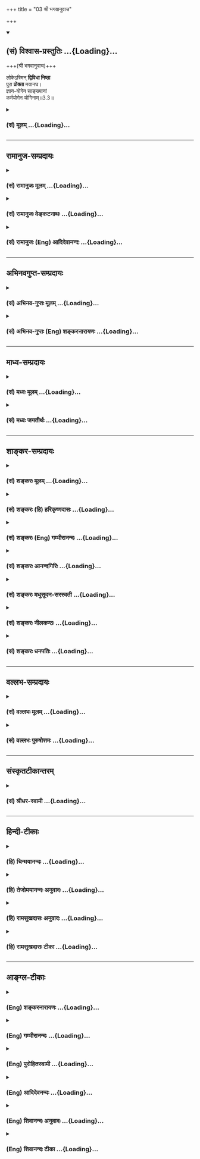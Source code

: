 +++
title = "03 श्री भगवानुवाच"

+++
<div class="js_include" newlevelforh1="2" title="(सं) विश्वास-प्रस्तुतिः" unfilled url="/mahAbhAratam/vyAsaH/shlokashaH/06-bhIShma-parva/03-bhagavad-gItA-parva/saMskRtam/vishvAsa-prastutiH/03_karma-yogaH/03_shrI_bhagavAnuvAc.md">
<details open><summary><h2>(सं) विश्वास-प्रस्तुतिः ...{Loading}...</h2></summary>

+++(श्री भगवानुवाच)+++

लोकेऽस्मिन् **द्विविधा निष्ठा**  
पुरा **प्रोक्ता** मयानघ।  
ज्ञान-योगेन साङ्ख्यानां  
कर्मयोगेन योगिनाम्॥3.3॥
</details>
</div>
<div class="js_include collapsed" newlevelforh1="3" title="(सं) मूलम्" unfilled url="/mahAbhAratam/vyAsaH/shlokashaH/06-bhIShma-parva/03-bhagavad-gItA-parva/saMskRtam/mUlam/03_karma-yogaH/03_shrI_bhagavAnuvAc.md">
<details><summary><h3>(सं) मूलम् ...{Loading}...</h3></summary>

श्री भगवानुवाच  
लोकेऽस्मिन्द्विविधा निष्ठा पुरा प्रोक्ता मयानघ।  
ज्ञानयोगेन साङ्ख्यानां कर्मयोगेन योगिनाम्।।3.3।।
</details>
</div>


_________________
## रामानुज-सम्प्रदायः
<div class="js_include collapsed" newlevelforh1="3" title="(सं) रामानुजः मूलम्" unfilled url="/mahAbhAratam/vyAsaH/shlokashaH/06-bhIShma-parva/03-bhagavad-gItA-parva/saMskRtam/rAmAnujaH/mUlam/03_karma-yogaH/03_shrI_bhagavAnuvAc.md">
<details><summary><h3>(सं) रामानुजः मूलम् ...{Loading}...</h3></summary>

।।3.3।। श्रीभगवानुवाच पुरा उक्तं च सम्यग् अवधृतं त्वया **पुरा** अपि
**अस्मिन् लोके** विचित्राधिकारिसंपूर्णे **द्विविधा निष्ठा**
ज्ञानकर्मविषया यथाधिकारम् असंकीर्णा एव **मया उक्ता।** न हि सर्वो लौकिकः
पुरुषः संजातमोक्षाभिलाषः तदानीम् एव ज्ञानयोगाधिकारे प्रभवति अपि तु
अनभिसंहितफलेन केवलपरमपुरुषाराधनरूपेण अनुष्ठितेन कर्मणा विध्वस्तमनोमलः
अव्याकुलेन्द्रियो ज्ञाननिष्ठायाम् अधिकरोति यतः प्रवृत्तिर्भूतानां येन
सर्वमिदं ततम्। स्वकर्मणा तमभ्यर्च्य सिद्धिं विन्दति मानवः।। (गीता
18।46)इति परमपुरुषाराधनैकवेषता कर्मणां वक्ष्यते।  
  
इहापिकर्मण्येवाधिकारस्ते (गीता 2।47) इत्यादिना अनभिसंहितफलं कर्म
अनुष्ठेयं विधाय तेन विषयव्याकुलतारूपमोहाद् उत्तीर्णबुद्धेःप्रजहाति यदा
कामान् (गीता 2।55) इत्यादिना ज्ञानयोग उदितः। अतः **साङ्ख्यानाम्** एव
**ज्ञानयोगेन** स्थितिः उक्ता **योगिनां** तु **कर्मयोगेन। संख्या बुद्धिः
तद्युक्ताः साङ्ख्याः आत्मैकविषयया बुद्ध्या युक्ताः साङ्ख्याः अतदर्हाः
कर्मयोगाधिकारिणो योगिनः। विषयव्याकुलबुद्धियुक्तानां कर्मयोगे अधिकारः
अव्याकुलबुद्धीनां तु ज्ञानयोगे अधिकार उक्तः सति न किञ्चिद् इह विरुद्धम्
न अपि व्यामिश्रम् अभिहितम्। सर्वस्य लौकिकस्य पुरुषस्य मोक्षेच्छायां
संजातायां सहसा एव ज्ञानयोगो दुष्कर इत्याह**

</details>
</div>
<div class="js_include collapsed" newlevelforh1="3" title="(सं) रामानुजः वेङ्कटनाथः" unfilled url="/mahAbhAratam/vyAsaH/shlokashaH/06-bhIShma-parva/03-bhagavad-gItA-parva/saMskRtam/rAmAnujaH/venkaTanAthaH/03_karma-yogaH/03_shrI_bhagavAnuvAc.md">
<details><summary><h3>(सं) रामानुजः वेङ्कटनाथः ...{Loading}...</h3></summary>

  
  
।।3.3।। एवमसङ्कीर्णरूपे वाक्ये बुभुत्सिते पूर्वोक्तस्यैवासङ्कीर्णरूपतां
प्रकटयन् श्रीभगवानुवाच लोकेऽस्मिन्निति। मया प्रोक्ता इति निर्देशात्काक्वा
च फलितमाह पूर्वोक्तमिति। अस्मिन् लोके इत्यस्य प्रकृतोपयोगितात्पर्यमाह
विचित्राधिकारिसम्पूर्णे इति। तेन ज्ञानयोगकर्मयोगयोरधिकारिभेदसम्भवः
परस्परविरुद्धानामपि धर्माणां
प्रतिनियताधिकारिविषयत्वव्यवस्थापकवर्णाश्रमदेशकालकामनानिमित्तादिदृष्टान्तश्च
सूचितः। अनघशब्देनाप्येतदेवाभिप्रेतम्। यथास्मिन् लोकेऽनघतया
त्वमपवर्गसाधनेऽधिकरोषि इतरे तु काम्यादौ तद्वदनघमात्रस्य कर्मयोगेऽधिकारः
अनघतराणां तु ज्ञानयोग इति संसारदाहज्वरचिकित्सकस्य सर्वज्ञस्य
भिषजस्तत्तदवस्थोचितोऽयमुपदेशः। प्रोक्ता इत्यस्य सोपसर्गस्याभिप्रेतमाह
यथाधिकारमिति। अधिकारानतिलङ्घनमत्र प्रकर्षः। द्वैविध्यमात्रस्य
ज्ञातत्वात्तदुक्त्यभिप्रेतमाह असङ्कीर्णैवेति। मयेति तत्तदधिकारिभेदवेदिना
तत्तद्धितकामेनास्पृष्टभ्रमविप्रलम्भप्रमादाशक्तिगन्धेनेत्यर्थः।  
  
ज्यायसि ज्ञानयोगे तिष्ठति कर्मयोगः कथमाद्रियेत इत्यत्राह नहीति।
मोक्षाभिलाषे जातेऽपि जन्मान्तरशतसुचरितमृदितकषायाणां केषाञ्चिदेव तदानीमेव
ज्ञानयोगाधिकारः तथा दर्शनात् ततः शक्ताशक्तविषयतया
ज्ञानकर्मयोगयोर्व्यवस्थेति भावः। नन्वशक्तानां कदाचिदपि ज्ञानयोगाधिकारो न
स्यात् तच्छक्तिहेतुतयोक्तस्य कर्मयोगानुष्ठानस्य
तत्प्रातिकूल्यचोद्यस्थितेरित्यत्राह अनभिसंहितेति।
सर्वज्ञत्वसर्वशक्तित्वकारुण्यादिविशिष्टभगवदनुग्रहरूपादृष्टद्वारा
ज्ञानहेतुत्वाय परमपुरुषाराधनरूपतोक्तिः। व्याकुलेन्द्रियत्वं हि
ज्ञाननिष्ठाविरोधि तच्च स्वान्तमलमूलम्
तदप्यनादिपुण्यपापरूपदुष्कर्ममूलरजस्तमोमयम् तच्च
सत्त्वोन्मेषहेतुभूतैवंविधकर्मनिबर्हणीयम् अतो
ज्ञाननिष्ठाहेतुभूतशान्तिहेतुत्वात्तदनुकूल एव कर्मयोग इत्युक्तं भवति।
धर्मेण पापमपनुदति तै.ना.उ.6।50 इत्यादिकमिहाभिप्रेतम् अनभिसंहितफलत्वं
पूर्वमेवोक्तमिति कृत्वा केवलपरमपुरुषाराधनवेषतायां कर्मणैव सिद्धिप्राप्तौ
च वक्ष्यमाणं दर्शयति यत इति। प्रोक्तशब्दनिर्दिष्टं अव्यामिश्राभिधानं
अनभिसंहितफलत्वोक्तिं च व्यनक्ति इहापीति। यदा ते
मोहकलिलंश्रुतिविप्रतिपन्ना ते 2।5253 इत्याद्यर्थं स्मारयति विषयेति।
आभिप्रायिकमवधारणं व्यञ्जयन्नुत्तरार्धं व्याचष्टे अतः साङ्ख्यानामेवेति।
साङ्ख्यशब्दस्यात्र सिद्धान्तविशेषनिष्ठपरत्वं व्युदस्यति
साङ्ख्यबुद्धिरित्यादिना। अतदर्हा इत्यशक्तिविषयत्वं
सूचितम्। कर्मयोगाधिकारिण इति। योगिशब्दस्थो योगो ह्यत्र कर्मयोगः
प्रत्ययार्थः सम्बन्धश्चात्र तद्योग्यतारूप इत्यर्थः। अतदर्हत्वं तदर्हत्वं
च विशदयन् विरोधशङ्कापरिहारस्यफलितत्वेनाव्यामिश्राभिधानमुपसंहरति
विषयेति।  
  

</details>
</div>
<div class="js_include collapsed" newlevelforh1="3" title="(सं) रामानुजः (Eng) आदिदेवानन्दः" unfilled url="/mahAbhAratam/vyAsaH/shlokashaH/06-bhIShma-parva/03-bhagavad-gItA-parva/saMskRtam/rAmAnujaH/english/AdidevAnandaH/03_karma-yogaH/03_shrI_bhagavAnuvAc.md">
<details><summary><h3>(सं) रामानुजः (Eng) आदिदेवानन्दः ...{Loading}...</h3></summary>

3.3 The Lord said You have not properly understood what I taught you before. In this world, full of people with varying degrees of alifications, I have taught in the days of yore two ways, that of knowledge (Jnana Yoga) and that of works, according to the alifications of aspirants. There is no contradiction in this. It is not possible for all people of the world in whom the desire for release has arisen, to become capable immediately for the practice of Jnana Yoga. But he who performs the worship of the Supreme Person without desire for fruits and thery gets completely rid of inner impurities and keeps his senses unagitated - he becomes competent for the path of knowledge. That all activities are for performing the worship of the Supreme Person will be taught in the Gita verse, 'He from \`whom the activities of all beings arise and by whom all this is pervaded - by worshipping Him with his duty man reaches perfection' (18.46). Earlier also performance of activities without any attachment to the fruits is enjoined by the verse beginning with. 'You have the right to work alone ৷৷.' (2.47). Next for those whose intellect has been redeemed by this kind of discipline, is enjoined Jnana Yoga by the words, 'When a man renounces all the desires
৷৷.' (2.55). Conseently, firm devotion to Jnana Yoga is taught only to the Sankhyas, i.e., those persons who are competent to follow the discipline of the knowledge of the self, and Karma Yoga to Yogins, i.e.,
to those competent for the path of work. Sankhya means Buddhi and those who are endowed with the Buddhi (intellectual or mental disposition)
having only the self for its object, are Sankhyans. Therefore those who are not fit for this are alified for Karma Yoga. Those who are possessed of Buddhi which is agitated by objects of the senses, are the persons alified for Karma Yoga, whereas those whose Buddhi is not thus agitated,
are alified for Jnana Yoga. Therefore nothing contradictory and confusing is taught. It is said in the next stanza that Jnana Yoga is difficult to practise all at once, even when the desire for release arises in any worldy person:

</details>
</div>


_________________
## अभिनवगुप्त-सम्प्रदायः
<div class="js_include collapsed" newlevelforh1="3" title="(सं) अभिनव-गुप्तः मूलम्" unfilled url="/mahAbhAratam/vyAsaH/shlokashaH/06-bhIShma-parva/03-bhagavad-gItA-parva/saMskRtam/abhinava-guptaH/mUlam/03_karma-yogaH/03_shrI_bhagavAnuvAc.md">
<details><summary><h3>(सं) अभिनव-गुप्तः मूलम् ...{Loading}...</h3></summary>

।।3.3।। श्रीभगवांस्तूत्तरं ददाति लोकेऽस्मिन् इति। लोके एषा द्वयी गतिः
प्रसिद्धा साङ्ख्यानां ज्ञानं प्रधानम् योगिनां च कर्मेति। मया तु सा एकैव
निष्ठा उक्ता ज्ञानक्रियामयत्वात् संवित्तत्त्वस्येति भावः।

</details>
</div>
<div class="js_include collapsed" newlevelforh1="3" title="(सं) अभिनव-गुप्तः (Eng) शङ्करनारायणः" unfilled url="/mahAbhAratam/vyAsaH/shlokashaH/06-bhIShma-parva/03-bhagavad-gItA-parva/saMskRtam/abhinava-guptaH/english/shankaranArAyaNaH/03_karma-yogaH/03_shrI_bhagavAnuvAc.md">
<details><summary><h3>(सं) अभिनव-गुप्तः (Eng) शङ्करनारायणः ...{Loading}...</h3></summary>

3.3 Loke etc. In the world, this twofold path is well known. Knowledge
is important for men of reflection and action for men of Yoga. But that
path has been declared by Me to be only one. For, the Consciousness
consists predominantly of knowledg and action. This is the idea here.
For this \[the Lord continues\] -

</details>
</div>


_________________
## माध्व-सम्प्रदायः
<div class="js_include collapsed" newlevelforh1="3" title="(सं) मध्वः मूलम्" unfilled url="/mahAbhAratam/vyAsaH/shlokashaH/06-bhIShma-parva/03-bhagavad-gItA-parva/saMskRtam/madhvaH/mUlam/03_karma-yogaH/03_shrI_bhagavAnuvAc.md">
<details><summary><h3>(सं) मध्वः मूलम् ...{Loading}...</h3></summary>

।।3.3।। ज्यायस्त्वेऽपि बुद्धेराधिकारिकत्वात् त्वं कर्मण्यधिकृत इति तत्र
नियोक्ष्यामीत्याशयवान्भगवानाह लोक इति। द्विविधा अपि जनाः सन्ति
गृहस्थादिकर्मत्यागेन ज्ञाननिष्ठाः सनकादिवत् तत्स्था एव ज्ञाननिष्ठाश्च
जनकादिवत् मद्धर्मस्था एवेत्यर्थः। साङ्ख्यानां ज्ञानिनां सनकादीनाम्।
योगिनामुपायिनां जनकादीनाम्। ज्ञाननिष्ठा अप्याधिकारिकत्वादीश्वरेच्छया
लोकसङ्ग्रहार्थत्वाच्च ये कर्मयोग्या भवन्ति तेऽपि योगिनः। निष्ठा स्थितिः।
त्वं तु जनकादिवत् सकर्मैव ज्ञानयोग्यः न तु सनकादिवत्तत्त्यागेनेत्यर्थः।
सन्ति हीश्वरेच्छयैव कर्मकृतः प्रियव्रतादयोऽपि ज्ञानिन एव। तथा ह्युक्तम्
ईश्वरेच्छया विनिवेशितकर्माधिकारः भाग.5।1।23 इति।

</details>
</div>
<div class="js_include collapsed" newlevelforh1="3" title="(सं) मध्वः जयतीर्थः" unfilled url="/mahAbhAratam/vyAsaH/shlokashaH/06-bhIShma-parva/03-bhagavad-gItA-parva/saMskRtam/madhvaH/jayatIrthaH/03_karma-yogaH/03_shrI_bhagavAnuvAc.md">
<details><summary><h3>(सं) मध्वः जयतीर्थः ...{Loading}...</h3></summary>

।।3.3।। एवं चेत्प्रश्नस्तर्हि कथं परिहारवाक्यं सङ्गच्छते तत्र
निष्ठाद्वैविध्यकथनात् इत्यतस्तदभिप्रायं वदन् अवतारयति
**ज्यायस्त्वेऽपी**ति। बुद्धिः काम्यकर्मणो ज्यायसीति यदुक्तं तत्तथैव
तथापि त्वां तत्र वैकल्पिके युद्धादिकर्मणि प्रेरयामि कुतः आधिकारिकत्वात्
त्वं कर्मण्यपि विक्षेपकारिण्यपि वैकल्पिकेऽधिकृत इति कृत्वा।
अयमत्रोत्तरक्रमः आश्रमत्रयविहितानि यज्ञादीनि युद्धादीनि च न
शुद्धकाम्यानि किन्तु कर्तुरिच्छया स्वर्गाद्यर्थानि ज्ञानाद्यर्थानि च
भवन्ति अतो बुद्धेः काम्यकर्मणो जायस्त्वेऽपि युद्धस्य
बुद्ध्यर्थत्वसम्भवात्तत्र नियोगो नानुपपन्नः। यतिधर्मान्विना किमेतेन
नियोगेन इति चेत् अनधिकारिणामेव यत्याश्रमस्वीकाराधिकारः नाधिकारिकाणाम्।
तैर्गृहस्थाद्याश्रममपरित्यज्यैव तद्विहितानि कर्माणि
निष्कामतयाऽनुष्ठेयानीतीश्वरनियमात् तव
चाधिकारिकत्वादिति। स्वराद्यन्तोपसृष्टाच्च इति कात्यायनवचनमनित्यम्। अत एव
न पाणिनिरभाणीत्। अयमाशयःश्लोकात्कथं लभ्यते इत्यतो व्याचष्टे **द्विविधा
अपी**ति। निष्ठा द्विविधेति व्याख्याने क्रमेणैकस्यैव पुरुषस्य
तत्सम्भवान्नोक्तोऽभिप्रायो लभ्यत इत्येवं व्याख्यातम्। न केवलमेकविधाः
साङ्ख्या एवेत्यपेरर्थः। द्वैविद्ध्यमेव सोदाहरणमाह **गृहस्थादी**ति।
यत्याश्रमपरिग्रहेणेत्यपि ग्राह्यम्। ज्ञाननिष्ठाः यत्याश्रमविहितैरेव
कर्मभिर्ज्ञानसाधनैर्युक्ताः सनकादिभिस्तुल्यं वर्तन्त इति **सनकादिवत्**।
एवं जनकादिवदित्यपि। तत्स्था एव गृहस्थाद्याश्रमस्था एव
तद्धर्मैर्युद्धादिभिर्ज्ञानसाधनैर्युक्ताः द्विविधा अपि जनाः
सन्तीत्युक्ते कर्ममार्गस्था ज्ञानमार्गस्थाश्चेति द्वैविद्ध्यं प्रतीयते
तन्निवृत्त्यर्थमाह **मद्धर्मे**ति। ज्ञानमार्गस्था एव ततश्च मद्धर्मस्था
एवजना द्विविधा अपि सन्तीत्यन्वयः। तत्कथमित्याकाङ्क्षायामुत्तरं
वाक्यद्वयम्। **साङ्ख्यानां योगिना**मिति पदद्वयमन्यथाप्रतीतिनिरासाय
व्याचष्टे **साङ्ख्यानामि**ति। सम्यक् ख्यातिर्ज्ञानं सङ्ख्या तत्र भवाः
साङ्ख्याः तेषां ज्ञानिनां ज्ञाननिष्ठानामित्यर्थः। ननु जनकादयोऽपि
ज्ञाननिष्ठास्तत्कथं योगिन इत्यत आह **ज्ञाननिष्ठा अपी**ति। कर्मयोग्या
गृहस्थादिकर्मयोग्याः। साङ्ख्ययोगशब्दौ प्रसिद्धार्थौ किं न स्यातामित्यतो
मुक्तिवचनादिति भावेनाह **निष्ठे**ति स्थितिः स्वरूपेणेति शेषः। अस्त्वेवं
श्लोकार्थः तथाप्याधिकारिकत्वादित्यादिकं अत्र न श्रूयत इत्यतोऽध्याहृत्याह
**त्वं त्वि**ति। सकर्मा गृहस्थादिकर्मवान्। भवेदिदं व्याख्यानं यदि ते
जनाः प्रमिताः स्युर्येषां ज्ञाननिष्ठानामपि गृहस्थादिकर्मस्वेवाधिकारः न
यत्याश्रमकर्मसु। जनकादयस्तु यत्याश्रमं नानुष्ठितवन्त इत्येव प्रमितम् न
तु तत्रानधिकार इति तत्राह **सन्ति ही**ति। विनिवेशितः कर्माधिकारो
गृहस्थकर्माधिकारो यस्मिन्स तथोक्तः। प्रियव्रतो हि यत्याश्रमं
स्वीचिकीर्षुराधिकारिकत्वयुक्त्या हिरण्यगर्भेण निवारित इत्यनेनोच्यते।

</details>
</div>


_________________
## शाङ्कर-सम्प्रदायः
<div class="js_include collapsed" newlevelforh1="3" title="(सं) शङ्करः मूलम्" unfilled url="/mahAbhAratam/vyAsaH/shlokashaH/06-bhIShma-parva/03-bhagavad-gItA-parva/saMskRtam/shankaraH/mUlam/03_karma-yogaH/03_shrI_bhagavAnuvAc.md">
<details><summary><h3>(सं) शङ्करः मूलम् ...{Loading}...</h3></summary>

।।3.3।। **लोके अस्मिन्** शास्त्रार्थानुष्ठानाधिकृतानां त्रैवर्णिकानां
**द्विविधा** द्विप्रकारा **निष्ठा** स्थितिः अनुष्ठेयतात्पर्यं **पुरा**
पूर्वं सर्गादौ प्रजाः सृष्ट्वा तासाम् अभ्युदयनिःश्रेयसप्राप्तिसाधनं
वेदार्थसंप्रदायमाविष्कुर्वता **प्रोक्ता मया** सर्वज्ञेन ईश्वरेण हे
**अनघ** अपाप। तत्र का सा द्विविधा निष्ठा इत्याह तत्र **ज्ञानयोगेन**
ज्ञानमेव योगः तेन **साङ्ख्यानाम्** अत्मानात्मविषयविवेकविज्ञानवतां
ब्रह्मचर्याश्रमादेव कृतसंन्यासानां वेदान्तविज्ञानसुनिश्चितार्थानां
परमहंसपरिव्राजकानां ब्रह्मण्येव अवस्थितानां निष्ठा प्रोक्ता।
**कर्मयोगेन** कर्मैव योगः कर्मयोगः तेन कर्मयोगेन **योगिनां** कर्मिणां
निष्ठा प्रोक्ता इत्यर्थः। यदि च एकेन पुरुषेण एकस्मै पुरुषार्थाय ज्ञानं
कर्म च समुच्चित्य अनुष्ठेयं भगवता इष्टम् उक्तं वक्ष्यमाणं वा गीतासु
वेदेषु चोक्तम् कथमिह अर्जुनाय उपसन्नाय प्रियाय विशिष्टभिन्नपुरुषकर्तृके
एव ज्ञानकर्मनिष्ठे ब्रूयात् यदि पुनः अर्जुनः ज्ञानं कर्म च द्वयं
श्रुत्वा स्वयमेवानुष्ठास्यति अन्येषां तु भिन्नपुरुषानुष्ठेयतां वक्ष्यामि
इति मतं भगवतः कल्प्येत तदा रागद्वेषवान् अप्रमाणभूतो भगवान् कल्पितः
स्यात्। तच्चायुक्तम्। तस्मात् कयापि युक्त्या न समुच्चयो
ज्ञानकर्मणोः।। यत् अर्जुनेन उक्तं कर्मणो ज्यायस्त्वं बुद्धेः तच्च स्थितम्
अनिराकरणात्। तस्याश्च ज्ञाननिष्ठायाः संन्यासिनामेवानुष्ठेयत्वम्
भिन्नपुरुषानुष्ठेयत्ववचनात्। भगवतः एवमेव अनुमतमिति गम्यते।। मां च
बन्धकारणे कर्मण्येव नियोजयसि इति विषण्णमनसमर्जुनम् कर्म नारभे इत्येवं
मन्वानमालक्ष्य आह भगवान् न कर्मणामनारम्भात् इति। अथवा ज्ञानकर्मनिष्ठयोः
परस्परविरोधात् एकेन पुरुषेण युगपत् अनुष्ठातुमशक्यत्वे सति
इतरेतरानपेक्षयोरेव पुरुषार्थहेतुत्वे प्राप्ते कर्मनिष्ठाया
ज्ञाननिष्ठाप्राप्तिहेतुत्वेन पुरुषार्थहेतुत्वम् न स्वातन्त्र्येण
ज्ञाननिष्ठा तु कर्मनिष्ठोपायलब्धात्मिका सती स्वातन्त्र्येण
पुरुषार्थहेतुः अन्यानपेक्षा इत्येतमर्थं प्रदर्शयिष्यन् आह भगवान्

</details>
</div>
<div class="js_include collapsed" newlevelforh1="3" title="(सं) शङ्करः (हि) हरिकृष्णदासः" unfilled url="/mahAbhAratam/vyAsaH/shlokashaH/06-bhIShma-parva/03-bhagavad-gItA-parva/saMskRtam/shankaraH/hindI/harikRShNadAsaH/03_karma-yogaH/03_shrI_bhagavAnuvAc.md">
<details><summary><h3>(सं) शङ्करः (हि) हरिकृष्णदासः ...{Loading}...</h3></summary>

।।3.3।। प्रश्नके अनुसार ही उत्तर देते हुए श्रीभगवान् बोले हे निष्पाप
अर्जुन इस मनुष्यलोकमें शास्त्रोक्त कर्म और ज्ञानके जो अधिकारी हैं ऐसे
तीनों वर्णवालोंके लिये ( अर्थात् ब्राह्मण क्षत्रिय और वैश्योंके लिये )
दो प्रकारकी निष्ठास्थिति अर्थात् कर्तव्य तत्परता पहलेसृष्टिके आदिकालमें
प्रजाको रचकर उनकी लौकिक उन्नति और मोक्षकी प्राप्तिके साधनरूप वैदिक
सम्प्रदायको आविष्कार करनेवाले मुझ सर्वज्ञ ईश्वरद्वारा कही गयी हैं। वह दो
प्रकारकी निष्ठा कौनसी हैं सो कहते हैं जो आत्मअनात्मके विषयमें विवेकजन्य
ज्ञानसे सम्पन्न हैं जिन्होंने ब्रह्मचर्यआश्रमसे ही संन्यास ग्रहण कर लिया
है जिन्होंने वेदान्तके विज्ञानद्वारा आत्मतत्त्वका भलीभाँति निश्चय कर
लिया है जो परमहंस संन्यासी हैं जो निरन्तर ब्रह्ममें स्थित हैं ऐसे
साङ्ख्ययोगियोंकी निष्ठा ज्ञानरूप योगसे कही है। तथा कर्मयोगसे
कर्मयोगियोंकी अर्थात् कर्म करनेवालोंकी निष्ठा कही है। यदि एक पुरुषद्वारा
एक ही प्रयोजनकी सिद्धिके लिये ज्ञान और कर्म दोनों एक साथ अनुष्ठान करने
योग्य हैं ऐसा अपना अभिप्राय भगवान्द्वारा गीतामें पहले कहीं कहा गया होता
या आगे कहा जानेवाला होता अथवा वेदमें कहा गया होता तो शरणमें आये हुए
प्रिय अर्जुनको यहाँ भगवान् यह कैसे कहते कि ज्ञाननिष्ठा और कर्मनिष्ठा
अलगअलग भिन्नभिन्न अधिकारियोंद्वारा ही अनुष्ठान की जानेयोग्य हैं। यदि
भगावन्का यह अभिप्राय मान लिया जाय कि ज्ञान और कर्म दोनोंको सुनकर अर्जुन
स्वयं ही दोनोंका अनुष्ठान कर लेगा दोनोंको भिन्न भिन्न पुरुषोंद्वारा
अनुष्ठान करनेयोग्य तो दूसरोंके लिये कहूँगा। तब तो भगवान्को रागद्वेषयुक्त
और अप्रामाणिक मानना हुआ। ऐसा मानना सर्वथा अनुचित है। इसलिये किसी भी
युक्तिसे ज्ञान और कर्मका समुच्चय नहीं माना जा सकता। कर्मोंकी अपेक्षा
ज्ञानकी श्रेष्ठता जो अर्जुनने कही थी वह तो सिद्ध है ही क्योंकि भगवान्ने
उसका निराकरण नहीं किया। उस ज्ञाननिष्ठाके अनुष्ठानका अधिकार संन्यासियोंका
ही है क्योंकि दोनों निष्ठा भिन्नभिन्न पुरुषोंद्वारा अनुष्ठान करनेयोग्य
बतलायी गयी हैं। इस कारण भगवान्की यही सम्मति है। यह प्रतीत होता है।
बन्धनके हेतुरूप कर्मोंमें ही भगवान् मुझे लगाते हैं ऐसा समझकर व्यथितचित्त
हुए और मैं कर्म नहींकरूँगा ऐसा माननेवाले अर्जुनको देखकर भगवान् बोले न
कर्मणामनारम्भात् इति। अथवा ज्ञाननिष्ठाका और कर्मनिष्ठाका परस्पर विरोध
होनेके कारण एक पुरुषद्वारा एक कालमें दोनोंका अनुष्ठान नहीं किया जा सकता।
इससे एक दूसरेकी अपेक्षा न रखकर दोनों अलगअलग मोक्षमें हेतु हैं ऐसा शंका
होनेपर

</details>
</div>
<div class="js_include collapsed" newlevelforh1="3" title="(सं) शङ्करः (Eng) गम्भीरानन्दः" unfilled url="/mahAbhAratam/vyAsaH/shlokashaH/06-bhIShma-parva/03-bhagavad-gItA-parva/saMskRtam/shankaraH/english/gambhIrAnandaH/03_karma-yogaH/03_shrI_bhagavAnuvAc.md">
<details><summary><h3>(सं) शङ्करः (Eng) गम्भीरानन्दः ...{Loading}...</h3></summary>

3.3 Anagha, O unblemished one, O sinless one; \[This word of address
suggests that Arjuna is alified to receive the Lord's instruction.\]
dvividha, two kinds of ; nistha, steadfastness, persistence in what is
undertaken; asmin loke, in this world, for the people of the three
castes who are alified for following the scriptures; prokta, were spoken
of; maya, by Me, the omniscient God, who had revealed for them the
traditional teachings of the Vedas, which are the means of securing
prosperity and the highest Goal; pura, in the days of yore, in the
beginning the creation, after having brought into being the creatures.
Now then, which is that steadfastness of two kinds; In answer the Lord
says: The steadfastness jnanayogena, through the Yoga of
Knowledge-Knowledge itself being the Yoga \[Here jnana, Knowledge,
refers to the knowledge of the supreme Reality, and Yoga is used in the
derivative sense of 'that (Knowledge) through which one gets united with
Brahman'.\]-; had been stated sankhyanam, for the men of
realization-those possessed of the Knowledge arising from the
discrimination with regard to the Self and the not-Self, those who have
espoused monasticism from the stage of Celibacy; itself, those to whom
the entity presented by the Vedantic knowledge has become fully
ascertained (see Mu. 3.2.6)-,the monks who are known as the
parama-hamsas, those who are established in Brahman alone. And the
steadfastness karma-yogena, through the Yoga of Action-action itself
being the Yoga \[Yoga here means 'that through which one gets united
with, comes to have, prosperity', i.e. such actions as go by the name of
righteousness and are prescribed by the scriptures.\] had been stated
yoginam, for the yogis, the men of action (rites and duties). This is
the idea. Again, had it been intended or stated or if it will be stated
in the Gita by the Lord-and if it has also been so stated in the
Vedas-that Knowledge and action are to be practised in combination by
one and the same person for attaining the same human Goal, why then
should He here tell His dear supplicant Arjuna, that steadfastness in
either Knowledge or action is to be practised only by different persons
who are respectively alified; If, on the other hand, it be supposed that
the Lord's idea is, 'After hearing about both Knowledge and action,
Arjuna will himself practise them (in combination); but, to others, I
shall speak of them as being meant to be pursued by different persons',
then the Lord would be imagined to be unreliable, being possessed of
likes and dislikes! And that is untenable. So, from no point of view
whatsoever can there be a combination of Knowledge and action. And what
has been said by Arjuna regarding superiority of Wisdom over action,
that stands confirmed for not having been refuted; and (it also stands
confirmed) that steadfastness in Knowledge is suitable for being
practised by monks alone. And from the statement that they (Knowledge
and action) are to be followed by different persons, it is understood
that this has the Lord's approval. Noticing that Arjuna had become
dejected under the impression, 'You are urging me to that very action
which is a source of bondage', and was thinking thus, 'I shall not
undertake action', the Lord said, 'Na karmanam anarambhat, not by
abstaining from action,' etc. Or:-When steadfastness in Knowledge and
steadfastness in action become incapable of being pursued simultaneously
by one and the same person owing to mutual contradiction, then, since it
may be concluded that they become the cause of attaining the human Goal
independently of each other, therefore, in order to show-that the
steadfastness in action is a means to the human Goal, not independently,
but by virtue of being instrumental in securing steadfastness in
Knowledge; and that, on the other hand, steadfastness in Knowledge,
having come into being through the means of steadfastness in action,
leads to the human Goal independently without anticipating anything
else-,the Lord said:

</details>
</div>
<div class="js_include collapsed" newlevelforh1="3" title="(सं) शङ्करः आनन्दगिरिः" unfilled url="/mahAbhAratam/vyAsaH/shlokashaH/06-bhIShma-parva/03-bhagavad-gItA-parva/saMskRtam/shankaraH/AnandagiriH/03_karma-yogaH/03_shrI_bhagavAnuvAc.md">
<details><summary><h3>(सं) शङ्करः आनन्दगिरिः ...{Loading}...</h3></summary>

।।3.3।। समुच्चयविरोधितया प्रश्नं व्याख्याय तद्विरोधित्वेनैव
प्रतिवचनमुत्थापयति **प्रश्नेति।** येयं व्यवहारभूमिरुपलभ्यते तत्र
त्रैवर्णिका ज्ञानं कर्म वा शास्त्रीयमनुष्ठातुमधिक्रियन्ते। तेषां द्विधा
स्थितिर्मया प्रोक्तेति पूर्वार्धं योजयति **लोकेऽस्मिन्निति।** स्थितिमेव
व्याकरोति **अनुष्ठेयेति।** पूर्वं प्रवचनप्रसङ्गं प्रदर्शयन्प्रवक्तारं
विशिनष्टि **सर्गादाविति।** प्रवचनस्यायथार्थत्वशङ्कां वारयति
**सर्वज्ञेनेति।** अर्जुनस्य भगवदुपदेशयोग्यत्वं सूचयति **अनघेति।**
निर्धारणार्थे तत्रेति सप्तमी। ज्ञानं परमार्थवस्तुविषयं तदेव योगशब्दितं
युज्यतेऽनेन ब्रह्मणेति व्युत्पत्तेस्तेन। निष्ठेत्यनुवर्तते।
उक्तज्ञानोपायमुपदिदिक्षुः साङ्ख्यशब्दार्थमाह **आत्मेति।** तेषामेव
कर्मनिष्ठत्वं व्यावर्तयति **ब्रह्मचर्येति।** तेषां जपादिपारवश्येन
श्रवणादिपराङ्मुखत्वं पराकरोति **वेदान्तेति।** उक्तविशेषणवतां
मुख्यसंन्यासित्वेन फलावस्थत्वं दर्शयति **परमहंसेति।** कर्म
वर्णाश्रमविहितं धर्माख्यं तदेव युज्यते तेनाभ्युदयेनेति योगस्तेन निष्ठा
कर्मिणां प्रोक्तेत्यनुषङ्गं दर्शयन्नाह **कर्मैवेत्यादिना।** एवं
प्रतिवचनवाक्यस्थान्यक्षराणि व्याख्याय तस्यैव तात्पर्यार्थं कथयति **यदि
चेति।** इष्टस्यापि दुर्बोधत्वमाशङ्क्याह **उक्तमिति।** ज्ञानस्यापि
मूलविकलतया विभ्रमत्वमाशङ्क्याह **वेदेष्विति।**
तस्याशिष्यत्वबुद्ध्यान्यथाकथनमित्याशङ्क्याह **उपसन्नायेति।** तथापि
तस्मिन्नौदासीन्यादन्यथोक्तिरित्याशङ्क्याह **प्रियायेति।** ब्रवीति च
भिन्नपुरुषकर्तृकं निष्ठाद्वयं तेन समुच्चयो भगवदभीष्टः शास्त्रार्थो न
भवतीति शेषः। नन्वर्जुनस्य
प्रेक्षापूर्वकारित्वाज्ज्ञानकर्मश्रवणानन्तरमुभयनिर्देशानुपपत्त्या
समुच्चयानुष्ठानं संपत्स्यते तद्व्यतिरिक्तानां तु
ज्ञानकर्मणोर्भिन्नपुरुषानुष्ठेयत्वं श्रुत्वा प्रत्येकं तदनुष्ठानं
भविष्यतीति भगवतो मतं कल्प्यते तस्यार्जुनेऽनुरागातिरेकादितरेषु च
तदभावादिति तत्राह **यदि पुनरिति।** अप्रमाणभूतत्वमनाप्तत्वम्। नच भगवतो
रागादिमत्त्वेनानाप्तत्वं युक्तंसमं सर्वेषु भूतेषु तिष्ठन्तम्
इत्यादिविरोधादित्याह **तच्चेति।** निष्ठाद्वयस्य
भिन्नपुरुषानुष्ठेयत्वनिर्देशफलमुपसंहरति **तस्मादिति।**

</details>
</div>
<div class="js_include collapsed" newlevelforh1="3" title="(सं) शङ्करः मधुसूदन-सरस्वती" unfilled url="/mahAbhAratam/vyAsaH/shlokashaH/06-bhIShma-parva/03-bhagavad-gItA-parva/saMskRtam/shankaraH/madhusUdana-sarasvatI/03_karma-yogaH/03_shrI_bhagavAnuvAc.md">
<details><summary><h3>(सं) शङ्करः मधुसूदन-सरस्वती ...{Loading}...</h3></summary>

।।3.2 3.3।। ननु नाहं कंचिदपि प्रतारयामि कि पुनस्त्वामतिप्रियम्। त्वं तु
किं मे प्रतारणाचिन्हं पश्यसीति चेत्तत्राह तव वचनं व्यामिश्रं न भवत्येव
ममत्वेकाधिकारिकत्वभिन्नाधिकारिकत्वसंदेहाद्व्यामिश्रं संकीर्णार्थमिव ते
यद्वाक्यं मांप्रतिज्ञानकर्मनिष्ठाद्वयप्रतिपादकं तेन वाक्येन त्वं मे मम
मन्दबुद्धेर्वाक्यतात्पर्यापरिज्ञानाद्बुद्धिमन्तःकरणं मोहयसीव भ्रान्त्या
योजयसीव। परमकारुणिकत्वात्त्वं न मोहयस्येव। मम तु स्वाशयदोषान्मोहो
भवतीतीवशब्दार्थः। एकाधिकारित्वे विरुद्धयोः
समुच्चयानुपपत्तेरेकार्थत्वाभावेन च विकल्पानुपपत्तेः
प्रागुक्तेर्यद्यधिकारिभेदं मन्यसे तदैकं मांप्रति
विरुद्धयोर्निष्ठयोरुपदेशायोगात्तज्ज्ञानं वा कर्म वैकमेवाधिकारं मे
निश्चित्य वद। येनाधिकारनिश्चयपुरःसरमुक्तेन त्वया मया चानुष्ठितेन ज्ञानेन
कर्मणा वैकेन श्रेयो मोक्षमहमाप्नुयां प्राप्तुं योग्यः स्याम्। एवं
ज्ञानकर्मनिष्ठयोरेकाधिकारित्वे
विकल्पसमुच्चययोरसंभवादधिकारिभेदज्ञानायार्जुनस्य प्रश्न इति
स्थितम्। इहेतरेषां कुमतं समस्तं श्रुतिस्मृतिन्यायबलान्निरस्तम्। पुनः
पुनर्भाष्यकृतातियत्नादतो न तत्कर्तुमहं प्रवृत्तः।। भाष्यकारमतसारदर्शिना
ग्रन्थमात्रमिह योज्यते मया। आशयो भगवतः प्रकाश्यते केवलं स्ववचसो
विशुद्धये।। एवमधिकारिभेदेऽर्जुनेन पृष्टे तदनुरुपं प्रतिवचनं
श्रीभगवानुवाच अस्मिन्नधिकारित्वाभिमते लोके शुद्धाशुद्धान्तःकरणभेदेन
द्विविधे जने द्विविधा द्विप्रकारा निष्ठा स्थितिर्ज्ञानपरता कर्मपरता च
पुरा पूर्वाध्याये मया तवात्यन्तहितकारिणा प्रोक्ता प्रकर्षेण
स्पष्टत्वलक्षणेनोक्ता। तथा चाधिकार्यैक्यशङ्कया माग्लासीरिति भावः। हे अनघ
अपापेति संबोधयन्नुपदेशयोग्यतामर्जुनस्य सूचयति। एकैव निष्ठा
साध्यसाधनावस्थाभेदेन द्विप्रकारा नतु द्वे एव स्वतन्त्रे निष्ठे इति
कथयितुं निष्ठेत्येकवचनम्। तथाच वक्ष्यतिएकं साङ्ख्यं च योगं च यः पश्यति स
पश्यति इति। तामेव निष्ठां द्वैविध्येन दर्शयति साङ्ख्येति। संख्या
सम्यगात्मबुद्धिस्तां प्राप्तवतां ब्रह्मचर्यादेव कृतसंन्यासानां
वेदान्तविज्ञानसुनिश्चितार्थानां ज्ञानभूमिमारूढानां शुद्धान्तःकरणानां
साङ्ख्यानां ज्ञानयोगेन ज्ञानमेव युज्यते ब्रह्मणानेनेति व्युत्पत्त्या
योगस्तेन निष्ठोक्तातानि सर्वाणि संयम्य युक्त आसीत मत्परः इत्यादिना।
अशुद्धान्तःकरणानां तु ज्ञानभूमिमनारूढानां योगिनां कर्माधिकारयोगिनां
कर्मयोगेन कर्मैव युज्यतेऽन्तःकरणशुद्ध्यानेनेति व्युत्पत्त्या योगस्तेन
निष्ठोक्तान्तःकरणशुद्धिद्वारा ज्ञानभूमिकारोहणार्थंधर्म्याद्धि
युद्धाच्छ्रेयोऽन्यत्क्षत्रियस्य न विद्यते इत्यादिना। अतएव न ज्ञानकर्मणोः
समुच्चयो विकल्पो वा किंतु निष्कामकर्मणा शुद्धान्तःकरणानां
सर्वकर्मसंन्यासेनैव ज्ञानमिति चित्तशुद्ध्यशुद्धिरूपावस्थाभेदेनैकमेव
त्वांप्रति द्विविधा निष्ठोक्ताएषा तेऽभिहिता साङ्ख्ये बुद्धिर्योगे त्विमां
शृणु इति। अतो भूमिकाभेदेनैकमेव
प्रत्युभयोपयोगान्नाधिकारभेदेऽप्युपदेशवैयर्थ्यमित्यभिप्रायः। एतदेव
दर्शयितुमशुद्धचित्तस्य चित्तशुद्धिपर्यन्तं कर्मानुष्ठानंन
कर्मणामनारम्भात् इत्यादिभिःमोघं पार्थ स जीवति
इत्यन्तैस्त्रयोदशभिर्दर्शयति। शुद्धचित्तस्य तु ज्ञानिनो न किंचिदपि
कर्मापेक्षितमिति दर्शयतियस्त्वात्मरतिरेव इति द्वाभ्याम्। तस्मादसक्तः
इत्यारभ्य तु बन्धहेतोरपि कर्मणो मोक्षहेतुत्वं
सत्त्वशुद्धिज्ञानोत्पत्तिद्वारेण संभवति फलाभिसंधिराहित्यरूपकौशलेनेति
दर्शयिष्यति। ततः परंतुअथ केन इति प्रश्नमुत्थाप्य कामदोषेणैव काम्यकर्मणः
शुद्धिहेतुत्वं नास्ति। अतः कामराहित्येनैव कर्माणि कुर्वन्नन्तःकरणशुद्ध्य
ज्ञानाधिकारी भविष्यसीति यावदध्यायसमाप्ति वदिष्यति भगवान्।

</details>
</div>
<div class="js_include collapsed" newlevelforh1="3" title="(सं) शङ्करः नीलकण्ठः" unfilled url="/mahAbhAratam/vyAsaH/shlokashaH/06-bhIShma-parva/03-bhagavad-gItA-parva/saMskRtam/shankaraH/nIlakaNThaH/03_karma-yogaH/03_shrI_bhagavAnuvAc.md">
<details><summary><h3>(सं) शङ्करः नीलकण्ठः ...{Loading}...</h3></summary>

।।3.3।। अत्रोत्तरं श्रीभगवानुवाच लोकेऽस्मिन्निति। पुरा पूर्वाध्याये मया
निष्ठा एकैव प्रोक्ता परंतु सा द्विविधा द्विप्रकारा। एकस्या एव
ब्रह्मनिष्ठायाः प्रकारद्वयमुक्तमधिकारिभेदेन न तु ब्रह्मप्राप्तये
परस्परनिरपेक्षमार्गद्वयमुक्तमिति भावः। हेऽनघ विशुद्धान्तःकरण
मद्वचनस्यार्थं सम्यगालोचयेत्यर्थः। तदेव प्रकारद्वयमाह **ज्ञानयोगेनेति।**
साङ्ख्यानां प्रकृतिपुरुषयोर्विविक्तत्वं जानतामात्मानात्मविवेकज्ञानवतां
ज्ञानार्थं युज्यते इति ज्ञानयोगः ज्ञानोपायो
वेदान्तश्रवणमनननिदिध्यासनात्मकस्तेन ज्ञानयोगेन ब्रह्मणि निष्ठां
परिसमाप्तिं साङ्ख्याः प्राप्नुवन्तीत्यर्थः। योगिनांसिद्ध्यसिद्ध्योः समो
भूत्वा समत्वं योग उच्यते इत्युक्तलक्षणयोगवतां कर्मयोगेन
संध्योपासनादिनिर्विकल्पकसमाध्यनुष्ठानमिह कर्मयोगपदार्थः तेन योगिनो
ब्रह्मनिष्ठां प्राप्नुवन्तीत्यर्थः। अयं भावः इह जन्मनि जन्मान्तरे वा
ईश्वरप्रीत्यर्थमनुष्ठितैः कर्मभिर्विशुद्धसत्वो
विवेकवैराग्यशमादिषट्कोपेतो मुमुक्षुः प्रत्यक्प्रवणचित्तः
श्रवणमननाभ्यामेव कृतकृत्यो भवति स चेच्छ्रवणादेः प्रागसमाहितचित्तस्तर्हि
निदिध्यासनमस्यापेक्षितम् अतएवसहकार्यन्तरविधिः पक्षेण इति सूत्रकृता
निदिध्यासनस्य पाक्षिकत्वमुक्तं सोऽयं साङ्ख्यमार्गः। तथा सर्वाणि कर्माणि
परमगुरावर्पयञ्श्रवणमननात्मकं विचारमन्तरेणैव केवलं श्रद्धामात्रात्प्रतीचो
निर्विशेषब्रह्मरूपत्वं गुरुवाक्यतो निश्चित्यासंभावनादिदोषरहित
आचार्यान्निर्गुणब्रह्मोपास्तिप्रकारमधिगम्य कर्मच्छिद्रेषु समाध्यभ्यासं
कुर्वन्निष्कलं प्रत्यगात्मस्वरूपं साक्षात्करोति सोऽयं योगमार्गः तेन
ऊहापोहकौशलं येषामस्ति ते साङ्ख्याः येषां तन्नास्ति ते योगिन इति। अत इयं
द्विप्रकारा निष्ठा न तु द्वे निष्ठे इति भ्रमितव्यम्। यथोक्तं
वसिष्ठेनद्वौ क्रमौ चित्तनाशस्य योगो ज्ञानं च राघव। योगो वृत्तिनिरोधो हि
ज्ञानं सम्यगवेक्षणम्। असाध्यः कस्यचिद्योगः कस्यचित्तत्त्वनिश्चयः।
प्रकारौ द्वौ ततो देवो जगाद परमः शिवः। इति। चित्तादर्शनोपलक्षितस्य
ब्रह्मसाक्षात्कारस्य द्वौ क्रमौ। चित्तादेर्मिथ्यात्वपक्षे ज्ञानमेव यथा
रज्जूरगादिसम्यगवेक्षणेनैव नश्यति तद्वत् तस्य सत्यत्वपक्षे योग एव। यथा
सत्य उरगो मन्त्रादिना निरुद्धप्रचारः स्वयमेव नश्यति तद्वच्चित्तमपि योगेन
निरुद्ध्यमानं नश्यति। तस्य निरन्वयोच्छेदस्तु प्रारब्धकर्मान्ते
पक्षद्वयेऽपि तुल्य इति।

</details>
</div>
<div class="js_include collapsed" newlevelforh1="3" title="(सं) शङ्करः धनपतिः" unfilled url="/mahAbhAratam/vyAsaH/shlokashaH/06-bhIShma-parva/03-bhagavad-gItA-parva/saMskRtam/shankaraH/dhanapatiH/03_karma-yogaH/03_shrI_bhagavAnuvAc.md">
<details><summary><h3>(सं) शङ्करः धनपतिः ...{Loading}...</h3></summary>

।।3.3।। अर्जुनप्रश्नानुरुपमुत्तरं श्रीभगवानुवाच **लोक इति।**
लोकेऽस्मिञ्शास्त्रोक्तानुष्ठानाधिकृते त्रैवर्णिके जने
शुद्धाशुद्धान्तःकरणनया द्विविधे द्विविधा उपायोपेयभेदेन द्विप्रकारा
निष्ठाऽनुष्ठेयतात्पर्यं पुरा सर्गादौ मया सर्वज्ञेनेश्वरेण प्रजाः
सृष्ट्वा तासामभ्युदयनिःश्रेयससाधनवेदार्थ संप्रदायमाविष्कुर्वता प्रोक्ता।
यत्तु पुरा पूर्वाध्याय इति भाष्यविरुद्धं वर्णयन्ति तन्न।
प्रोक्तेत्येतावतैव निर्वाहे लोकेऽस्मिन्नित्यस्य पुरेत्यस्य च
वैयर्थ्यप्रसङ्गात्। इमं विवस्वते योगं प्रोक्तवानहमव्ययम् इति वक्ष्यमाणेन
भाष्योक्तार्थस्य स्पष्टप्रतिपादकेन मूलेन विरोधाच्च। हे अनघेति संबोधयन्
भवच्चितशुद्य्धर्थमेव त्वां स्वधर्मे नियोजयामि न स्वार्थमिति ध्वनयति।
निष्ठायाः प्रकारविभागमाह **ज्ञानेति।** युज्यते ब्रह्मणानेनेति योगः
ज्ञानमेव योगः ज्ञानयोगः तेन साङ्ख्यानां
चित्तशुद्य्धात्मानात्मविषयविवेकज्ञानवतां निष्ठा स्थितिः प्रोक्ता।
चित्तशुद्धिद्वारा युज्यतेऽनेन ज्ञानेनेति योगः कर्मैव योगः कर्मयोगः तेन
योगिनामशुद्धान्तःकरणानां कर्मिणां मया निष्ठा प्रोक्तेत्यर्थः।

</details>
</div>


_________________
## वल्लभ-सम्प्रदायः
<div class="js_include collapsed" newlevelforh1="3" title="(सं) वल्लभः मूलम्" unfilled url="/mahAbhAratam/vyAsaH/shlokashaH/06-bhIShma-parva/03-bhagavad-gItA-parva/saMskRtam/vallabhaH/mUlam/03_karma-yogaH/03_shrI_bhagavAnuvAc.md">
<details><summary><h3>(सं) वल्लभः मूलम् ...{Loading}...</h3></summary>

।।3.3।। अत्रोत्तरं श्रीभगवानुवाच लोकेऽस्मिन्निति। पूर्वोक्तं त्वया सम्यक्
नावधृतं यतः अस्मिन् लोके द्विविधा निष्ठा मया पुरा प्रोक्ता ये तु
साङ्ख्यास्तेषां ज्ञानयोगेन सर्वत्यागरूपा स्थितिरुक्ता ये
चोक्तयोगाधिकारिणस्तेषामुक्तविधकर्मयोगेनेति। स्वस्वाधिकारानुसारेणैव सर्वं
योग्यमिति न बुद्धिव्यामोहः कार्यः। अधिकारभेदस्तु सर्वाभिमतोऽत एव
क्वचिज्ज्ञानं क्वचिद्भक्तिरिति स्वतः पुरुषार्थहेतवः। एवं मोक्षोपायाःयोगो
ज्ञानं च भक्तिश्च इत्युक्ताः।

</details>
</div>
<div class="js_include collapsed" newlevelforh1="3" title="(सं) वल्लभः पुरुषोत्तमः" unfilled url="/mahAbhAratam/vyAsaH/shlokashaH/06-bhIShma-parva/03-bhagavad-gItA-parva/saMskRtam/vallabhaH/puruShottamaH/03_karma-yogaH/03_shrI_bhagavAnuvAc.md">
<details><summary><h3>(सं) वल्लभः पुरुषोत्तमः ...{Loading}...</h3></summary>

  
  
।।3.3।। एवमर्जुनस्य मोहापगमार्थं प्रश्नोत्तरमाह कृष्णः लोकेऽस्मिन्निति।
हे अनघ निष्पाप मद्वाक्यश्रवणयोग्य मया अस्मिँस्मल्लोके प्रवृत्तिनिष्ठे
द्विविधा निष्ठा पुरा पूर्वं तवाग्रे भक्त्यधिकारसिद्ध्यर्थं प्रोक्ता न तु
त्वदर्थमिति भावः। द्विविधत्वमेव स्पष्टयति ज्ञानयोगेनेति। साङ्ख्यानां
ज्ञानयोगेन साङ्ख्यानां सर्वत्र भगवदात्मज्ञानवतां ज्ञानयोगेन
ब्रह्मनिष्ठोक्ता। योगिनां योगेन भगवदुपासकानां कर्मयोगेन
ब्रह्मनिष्ठोक्ता। तयोः स्वरूपज्ञानार्थं निष्ठाद्वयमुक्तं न तु
त्वदर्थमित्यर्थः।  
  

</details>
</div>


_________________
## संस्कृतटीकान्तरम्
<div class="js_include collapsed" newlevelforh1="3" title="(सं) श्रीधर-स्वामी" unfilled url="/mahAbhAratam/vyAsaH/shlokashaH/06-bhIShma-parva/03-bhagavad-gItA-parva/saMskRtam/shrIdhara-svAmI/03_karma-yogaH/03_shrI_bhagavAnuvAc.md">
<details><summary><h3>(सं) श्रीधर-स्वामी ...{Loading}...</h3></summary>

।।3.3।। अत्रोत्तरं श्रीभगवानुवाच **लोकेऽस्मिन्निति।** अयमर्थः। यदि मया
परस्परनिरपेक्षं मोक्षासाधनत्वेन कर्मज्ञानयोगरुपं निष्ठाद्वयमुक्तं
स्यात्तर्हि द्वयोर्मध्ये यद्भद्रं तदेकं वदेति त्वदीयप्रश्नः संगच्छेत न
तु मया तथोक्तं किंतु द्वाभ्यामेकैव ब्रह्मनिष्ठोक्ता।
गुणप्रधानभूतयोस्तयोः स्वातन्त्रयानुपपत्तेः। एकस्या एव तु
प्रकारभेदमात्रमधिकारभेदेनोक्तमिति। अस्मिन् शुद्धाशुद्धान्तःकरणतया
द्विविधे लोकेऽधिकारिजाने द्वे विधे प्रकारौ यस्याः सा द्विविधा निष्ठा
मोक्षपरता पुरा पूर्वोध्याये मया सर्वज्ञेन प्रोक्ता स्पष्टमेवोक्ता।
प्रकारद्वयमेव निर्दिशति। साङ्ख्यानां शुद्धान्तःकरणानां
ज्ञानभूमिकामारुढानां ज्ञानपरिपाकार्थं ज्ञानयोगेन ध्यानादिना निष्ठा
ब्रह्मपरतोक्तातानि सर्वाणि संयम्य युक्त आसीत मत्परः इत्यादिना।
साङ्ख्यभूमिकामारुरुक्षूणां त्वन्तःकरणशुद्धिद्वारा तदारोहार्थं
तदुपायभूतकर्मयोगाधिकारिणां योगिनां कर्मंयोगेन निष्ठोक्ताधर्म्याद्धि
युद्धाच्छ्रेयोऽन्यत्क्षत्रियस्य न विद्यते इत्यादिना। अतएव
चित्तशुद्ध्यशुद्धिरुपावस्थामेदेनैव द्विविधापि निष्ठोक्ताएषा तेऽभिहिता
साङ्ख्ये बुद्धिर्योगे त्विमां शृणु इति।

</details>
</div>


_________________
## हिन्दी-टीकाः
<div class="js_include collapsed" newlevelforh1="3" title="(हि) चिन्मयानन्दः" unfilled url="/mahAbhAratam/vyAsaH/shlokashaH/06-bhIShma-parva/03-bhagavad-gItA-parva/hindI/chinmayAnandaH/03_karma-yogaH/03_shrI_bhagavAnuvAc.md">
<details><summary><h3>(हि) चिन्मयानन्दः ...{Loading}...</h3></summary>

।।3.3।। कर्मयोग और ज्ञानयोग को परस्पर प्रतिद्वन्द्वी मानने का अर्थ है
उनमें से किसी एक को भी नहीं समझना। परस्पर पूरक होने के कारण उनका क्रम से
अर्थात् एक के पश्चात् दूसरे का आश्रय लेना पड़ता है। प्रथम निष्काम भाव से
कर्म करने पर मन में स्थित अनेक वासनाएँ क्षीण हो जाती हैं। इस प्रकार मन
के निर्मल होने पर उसमें एकाग्रता और स्थिरता आती है जिससे वह ध्यान में
निमग्न होकर परमार्थ तत्त्व का साक्षात् अनुभव करता है। विदेशी संस्कृति के
लोग हिन्दू धर्म को समझने में बड़ी कठिनाई का अनुभव करते हैं। साधनों की
विविधता और परस्पर विरोधी प्रतीत होने वाले उपदेशों को पढ़कर उनकी बुद्धि
भ्रमित हो जाती है। परन्तु केवल इसी कारण से हिन्दू धर्म को अवैज्ञानिक
कहने में उतनी ही बड़ी और हास्यास्पद त्रुटि होगी जितनी चिकित्साशास्त्र को
विज्ञान न मानने में केवल इसीलिए कि एक ही चिकित्सक एक ही दिन में विभिन्न
रोगियों को विभिन्न औषधियों द्वारा उपचार बताता है। अध्यात्म साधना करने के
योग्य साधकों में दो प्रकार के लोग होते हैं क्रियाशील और मननशील। इन दोनों
प्रकार के लोगों के स्वभाव में इतना अन्तर होता है कि दोनों के लिये एक ही
साधना बताने का अर्थ होगा किसी एक विभाग के लोगों को निरुत्साहित करना और
उनकी उपेक्षा करना। गीता केवल हिन्दुओं के लिये ही नहीं वरन् समस्त मानव
जाति के कल्याणार्थ लिखा हुआ शास्त्र है। अत सभी के उपयोगार्थ उनकी मानसिक
एवं बौद्धिक क्षमताओं के अनुरूप दोनों ही वर्गों के लिये साधनायें बताना
आवश्यक है। अत भगवान् यहाँ स्पष्ट कहते हैं कि क्रियाशील स्वभाव के मनुष्य
के लिये कर्मयोग तथा मननशील साधकों के लिये ज्ञानयोग का उपदेश किया गया है।
पुरा शब्द से वह यह इंगित करते है कि ये दो मार्ग सृष्टि के आदिकाल से ही
जगत् में विद्यमान हैं। इस श्लोक में प्रथम बार भगवान् श्रीकृष्ण अपने
वास्तविक परिचय की एक झलकमात्र दिखाते हैं। यदि गीतोपदेश देवकीपुत्र कृष्ण
नामक किसी र्मत्य पुरुष का ही दिया होता तो अधिक से अधिक उसमें उस व्यक्ति
की बुद्धि द्वारा समझे हुए सिद्धांत ही होते जिनका आधार जीवन के उसके
स्वानुभव मात्र होते। जीवन में अनुभव किये तथ्यों में परिवर्तित होते रहने
का विशेष गुण होता है और इसीलिये जब वे बदलते हैं तो हमारा पूर्व का
निष्कर्ष भी परिवर्तित हो जाता है। परिवर्तित सामाजिक राजनैतिक आर्थिक
परिस्थितियों एवं विज्ञान के क्षेत्र में हुई प्रगति के साथ समाजशास्त्र
अर्थशास्त्र एवं विज्ञान के अगणित पूर्वप्रतिपादित सिद्धांत कालबाह्य हो
चुके हैं। यदि गीता में कृष्ण नामक किसी मनुष्य की बुद्धि से पहुँचे हुए
निष्कर्ष मात्र होते तो वह कालबाह्य होकर अब उसके अवशेष मात्र रह गए होते
यहाँ श्रीकृष्ण स्पष्ट रूप से कहते हैं सृष्टि के आदि में (पुरा) ये दो
मार्ग मेरे द्वारा कहे गये थे। इसका तात्पर्य यह है कि यहाँ भगवान्
वृन्दावन के नीलवर्ण गोपाल गोपियों के प्रिय सखा अथवा अपने युग के महान्
राजनीतिज्ञ के रूप में नहीं बोल रहे थे। किन्तु भारतीय इतिहास के एक
स्वस्वरूप के ज्ञाता तत्त्वदर्शी उपदेशक सिद्ध पुरुष एवं ईश्वर के रूप में
उपदेश दे रहे थे। उस क्षण न तो वे अर्जुन के सारथि के रूप में न एक सखा के
रूप में और न ही पाण्डवों के शुभेच्छु के रूप में बात कर रहे थे। उन्हें
अपने पारमार्थिक स्वरूप जगत् के अधिष्ठान कारण के रूप में पूर्ण भान था।
काल और कारण के अतीत सत्यस्वरूप में स्थित हुए वे इन दो मार्गों के आदि
उपदेशक के रूप में अपना परिचय देते हैं। कर्मयोग लक्ष्य प्राप्ति का क्रमिक
साधन है साक्षात् नहीं। अर्थात् वह ज्ञान प्राप्ति की योग्यता प्रदान करता
है जिससे ज्ञानयोग के द्वारा सीधे ही लक्ष्य की प्राप्ति होती है। इसे
समझाने के लिए भगवान् कहते हैं

</details>
</div>
<div class="js_include collapsed" newlevelforh1="3" title="(हि) तेजोमयानन्दः अनुवादः" unfilled url="/mahAbhAratam/vyAsaH/shlokashaH/06-bhIShma-parva/03-bhagavad-gItA-parva/hindI/tejomayAnandaH/anuvAdaH/03_karma-yogaH/03_shrI_bhagavAnuvAc.md">
<details><summary><h3>(हि) तेजोमयानन्दः अनुवादः ...{Loading}...</h3></summary>

।।3.3।। श्री भगवान् ने कहा हे निष्पाप (अनघ) अर्जुन इस श्लोक में दो
प्रकार की निष्ठा मेरे द्वारा पहले कही गयी है ज्ञानियों की (साङ्ख्यानां)
ज्ञानयोग से और योगियों की कर्मयोग से।।  
  

</details>
</div>
<div class="js_include collapsed" newlevelforh1="3" title="(हि) रामसुखदासः अनुवादः" unfilled url="/mahAbhAratam/vyAsaH/shlokashaH/06-bhIShma-parva/03-bhagavad-gItA-parva/hindI/rAmasukhadAsaH/anuvAdaH/03_karma-yogaH/03_shrI_bhagavAnuvAc.md">
<details><summary><h3>(हि) रामसुखदासः अनुवादः ...{Loading}...</h3></summary>

।।3.3।। श्रीभगवान् बोले - हे निष्पाप अर्जुन! इस मनुष्यलोकमें दो प्रकारसे
होनेवाली निष्ठा मेरे द्वारा पहले कही गयी है। उनमें ज्ञानियोंकी निष्ठा
ज्ञानयोगसे और योगियोंकी निष्ठा कर्मयोगसे होती है।

</details>
</div>
<div class="js_include collapsed" newlevelforh1="3" title="(हि) रामसुखदासः टीका" unfilled url="/mahAbhAratam/vyAsaH/shlokashaH/06-bhIShma-parva/03-bhagavad-gItA-parva/hindI/rAmasukhadAsaH/TIkA/03_karma-yogaH/03_shrI_bhagavAnuvAc.md">
<details><summary><h3>(हि) रामसुखदासः टीका ...{Loading}...</h3></summary>

।।3.3।।***व्याख्या--*** \[अर्जुन युद्ध नहीं करना चाहते थे अतः उन्होंने
समतावाचक 'बुद्धि' शब्दका अर्थ 'ज्ञान' समझ लिया। परन्तु भगवान्ने पहले
बुद्धि और 'बुद्धियोग' शब्दसे समताका वर्णन किया था (2। 39 49 आदि) अतः
यहाँ भी भगवान् ज्ञानयोग और कर्मयोग--दोनोंके द्वारा प्रापणीय समताका वर्णन
कर रहे हैं। \]

</details>
</div>


_________________
## आङ्ग्ल-टीकाः
<div class="js_include collapsed" newlevelforh1="3" title="(Eng) शङ्करनारायणः" unfilled url="/mahAbhAratam/vyAsaH/shlokashaH/06-bhIShma-parva/03-bhagavad-gItA-parva/english/shankaranArAyaNaH/03_karma-yogaH/03_shrI_bhagavAnuvAc.md">
<details><summary><h3>(Eng) शङ्करनारायणः ...{Loading}...</h3></summary>

3.3. The Bhagavat said The two-fold path in this world-\[the one\] with Yoga of knowledge for men of reflection \[and the other\] with Yoga of action for men of Yoga-has been declared to be one by Me formerly, O sinless one !

</details>
</div>
<div class="js_include collapsed" newlevelforh1="3" title="(Eng) गम्भीरानन्दः" unfilled url="/mahAbhAratam/vyAsaH/shlokashaH/06-bhIShma-parva/03-bhagavad-gItA-parva/english/gambhIrAnandaH/03_karma-yogaH/03_shrI_bhagavAnuvAc.md">
<details><summary><h3>(Eng) गम्भीरानन्दः ...{Loading}...</h3></summary>

3.3 The Blessed Lord said O unblemished one, two kinds of steadfastness in this world were spoken of by Me in the days of yore-through the Yoga of Knowledge for the men of realization; through the Yoga of Action for the yogis.

</details>
</div>
<div class="js_include collapsed" newlevelforh1="3" title="(Eng) पुरोहितस्वामी" unfilled url="/mahAbhAratam/vyAsaH/shlokashaH/06-bhIShma-parva/03-bhagavad-gItA-parva/english/purohitasvAmI/03_karma-yogaH/03_shrI_bhagavAnuvAc.md">
<details><summary><h3>(Eng) पुरोहितस्वामी ...{Loading}...</h3></summary>

3.3 Lord Shri Krishna replied: In this world, as I have said, there is a twofold path, O Sinless One! There is the Path of Wisdom for those who meditate, and the Path of Action for those who work.

</details>
</div>
<div class="js_include collapsed" newlevelforh1="3" title="(Eng) आदिदेवनन्दः" unfilled url="/mahAbhAratam/vyAsaH/shlokashaH/06-bhIShma-parva/03-bhagavad-gItA-parva/english/AdidevanandaH/03_karma-yogaH/03_shrI_bhagavAnuvAc.md">
<details><summary><h3>(Eng) आदिदेवनन्दः ...{Loading}...</h3></summary>

3.3 The Lord said In this world a two-fold way was of yore laid down by Me, O sinless one: by Jnana Yoga for the Sankhyas and by Karma Yoga for the Yogins.

</details>
</div>
<div class="js_include collapsed" newlevelforh1="3" title="(Eng) शिवानन्दः अनुवादः" unfilled url="/mahAbhAratam/vyAsaH/shlokashaH/06-bhIShma-parva/03-bhagavad-gItA-parva/english/shivAnandaH/anuvAdaH/03_karma-yogaH/03_shrI_bhagavAnuvAc.md">
<details><summary><h3>(Eng) शिवानन्दः अनुवादः ...{Loading}...</h3></summary>

3.3 The Blessed Lord said In this world there is a twofold path, as I said before, O sinless one; the path of knowledge of the Sankhyas and the path of action of the Yogins.

</details>
</div>
<div class="js_include collapsed" newlevelforh1="3" title="(Eng) शिवानन्दः टीका" unfilled url="/mahAbhAratam/vyAsaH/shlokashaH/06-bhIShma-parva/03-bhagavad-gItA-parva/english/shivAnandaH/TIkA/03_karma-yogaH/03_shrI_bhagavAnuvAc.md">
<details><summary><h3>(Eng) शिवानन्दः टीका ...{Loading}...</h3></summary>

3.3 लोके in world; अस्मिन् in this; द्विविधा twofold; निष्ठा path; पुरा
previously; प्रोक्ता said; मया by Me; अनघ O sinless one; ज्ञानयोगेन by the path of knowledge; साङ्ख्यानाम् of the Sankhyas; कर्मयोगेन by the path of action; योगिनाम् of the Yogins.Commentary The path of knowledge of the Sankhyas (Jnana Yoga) was described by Lord Krishna in chapter II; verses 11 to 38 the path of action (Karma Yoga) from 40 to 53.Pura Prokta may also mean In the beginning of creation the twofold path was given by Me to this world.Those who are endowed with the four means and who have sharp; subtle intellect and bold understanding are fit for Jnana Yoga. Those who have a tendency or inclination for wok are fit for Karma Yoga. (The four means are discrimination; dispassion; sixfold virutes; and longing for liberation. The sixfold virtues are control of the mind; control of the senses; fortitude (endurance); turning away from the objects of the world; faith and tranillity.)It is not possible for a man to practise the two Yogas simultaneously. Karma Yoga is a means to an end. It purifies the heart and prepares the aspirant for the reception of knowledge. The Karma Yogi should take up Jnana Yoga as soon as his heart is purified. Jnana Yoga takes the aspirant directly to the goal without any extraneous help. (Cf.V.5).

</details>
</div>
